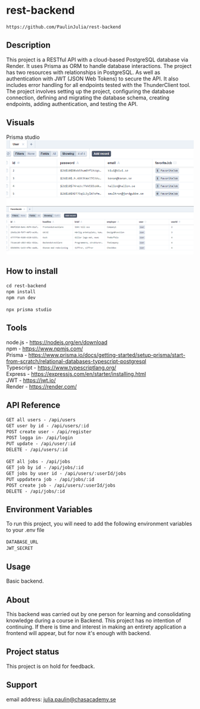 # rest-backend

```
https://github.com/PaulinJulia/rest-backend
```

## Description

This project is a RESTful API with a cloud-based PostgreSQL database via Render. It uses Prisma as ORM to handle database interactions. The project has two resources with relationships in PostgreSQL. As well as authentication with JWT (JSON Web Tokens) to secure the API. It also includes error handling for all endpoints tested with the ThunderClient tool. The project involves setting up the project, configuring the database connection, defining and migrating the database schema, creating endpoints, adding authentication, and testing the API.


## Visuals
Prisma studio  
![Resources](/src/assets/images/db2.png)
![Resources](/src/assets/images/db1.png)

## How to install 
```  
cd rest-backend
npm install  
npm run dev  

npx prisma studio  
```
## Tools
node.js - https://nodejs.org/en/download  
npm - https://www.npmjs.com/  
Prisma - https://www.prisma.io/docs/getting-started/setup-prisma/start-from-scratch/relational-databases-typescript-postgresql  
Typescript - https://www.typescriptlang.org/  
Express - https://expressjs.com/en/starter/installing.html  
JWT - https://jwt.io/  
Render - https://render.com/  

## API Reference

```http
GET all users - /api/users
GET user by id - /api/users/:id
POST create user - /api/register
POST logga in- /api/login
PUT update - /api/user/:id
DELETE - /api/users/:id

GET all jobs - /api/jobs
GET job by id - /api/jobs/:id
GET jobs by user id - /api/users/:userId/jobs
PUT uppdatera job - /api/jobs/:id
POST create job - /api/users/:userId/jobs
DELETE - /api/jobs/:id
```
## Environment Variables

To run this project, you will need to add the following environment variables to your .env file

`DATABASE_URL`  
`JWT_SECRET`


## Usage

Basic backend.  

## About

This backend was carried out by one person for learning and consolidating knowledge during a course in Backend. This project has no intention of continuing. If there is time and interest in making an entirety application a frontend will appear, but for now it's enough with backend.

## Project status

This project is on hold for feedback.

## Support

email address: julia.paulin@chasacademy.se

